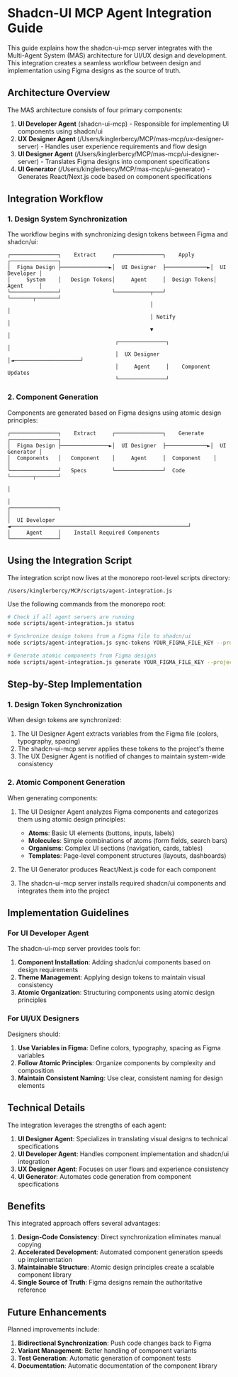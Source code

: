 # Shadcn-UI MCP Agent Integration Guide

This guide explains how the shadcn-ui-mcp server integrates with the Multi-Agent System (MAS) architecture for UI/UX design and development. This integration creates a seamless workflow between design and implementation using Figma designs as the source of truth.

## Architecture Overview

The MAS architecture consists of four primary components:

1. **UI Developer Agent** (shadcn-ui-mcp) - Responsible for implementing UI components using shadcn/ui
2. **UX Designer Agent** (/Users/kinglerbercy/MCP/mas-mcp/ux-designer-server) - Handles user experience requirements and flow design
3. **UI Designer Agent** (/Users/kinglerbercy/MCP/mas-mcp/ui-designer-server) - Translates Figma designs into component specifications
4. **UI Generator** (/Users/kinglerbercy/MCP/mas-mcp/ui-generator) - Generates React/Next.js code based on component specifications

## Integration Workflow

### 1. Design System Synchronization

The workflow begins with synchronizing design tokens between Figma and shadcn/ui:

```
┌───────────────┐    Extract     ┌───────────────┐    Apply     ┌───────────────┐
│  Figma Design ├───────────────►│  UI Designer  ├─────────────►│  UI Developer │
│     System    │   Design Tokens│     Agent     │  Design Tokens│     Agent     │
└───────────────┘                └───────────┬───┘               └───────┬───────┘
                                             │                           │
                                             │ Notify                    │
                                             ▼                           │
                                  ┌───────────────┐                      │
                                  │  UX Designer  │◄─────────────────────┘
                                  │     Agent     │    Component Updates
                                  └───────────────┘
```

### 2. Component Generation

Components are generated based on Figma designs using atomic design principles:

```
┌───────────────┐    Extract     ┌───────────────┐    Generate   ┌───────────────┐
│  Figma Design ├───────────────►│  UI Designer  ├─────────────►│  UI Generator │
│  Components   │   Component    │     Agent     │  Component    │               │
└───────────────┘   Specs        └───────────────┘  Code         └───────┬───────┘
                                                                         │
                                                                         │
┌───────────────┐                                                        │
│  UI Developer ◄────────────────────────────────────────────────────────┘
│     Agent     │    Install Required Components
└───────────────┘
```

## Using the Integration Script

The integration script now lives at the monorepo root-level scripts directory:

`/Users/kinglerbercy/MCP/scripts/agent-integration.js`

Use the following commands from the monorepo root:

```bash
# Check if all agent servers are running
node scripts/agent-integration.js status

# Synchronize design tokens from a Figma file to shadcn/ui
node scripts/agent-integration.js sync-tokens YOUR_FIGMA_FILE_KEY --project-root /path/to/project

# Generate atomic components from Figma designs
node scripts/agent-integration.js generate YOUR_FIGMA_FILE_KEY --project-root /path/to/project
```

## Step-by-Step Implementation

### 1. Design Token Synchronization

When design tokens are synchronized:

1. The UI Designer Agent extracts variables from the Figma file (colors, typography, spacing)
2. The shadcn-ui-mcp server applies these tokens to the project's theme
3. The UX Designer Agent is notified of changes to maintain system-wide consistency

### 2. Atomic Component Generation

When generating components:

1. The UI Designer Agent analyzes Figma components and categorizes them using atomic design principles:
   - **Atoms**: Basic UI elements (buttons, inputs, labels)
   - **Molecules**: Simple combinations of atoms (form fields, search bars)
   - **Organisms**: Complex UI sections (navigation, cards, tables)
   - **Templates**: Page-level component structures (layouts, dashboards)

2. The UI Generator produces React/Next.js code for each component

3. The shadcn-ui-mcp server installs required shadcn/ui components and integrates them into the project

## Implementation Guidelines

### For UI Developer Agent

The shadcn-ui-mcp server provides tools for:

1. **Component Installation**: Adding shadcn/ui components based on design requirements
2. **Theme Management**: Applying design tokens to maintain visual consistency
3. **Atomic Organization**: Structuring components using atomic design principles

### For UI/UX Designers

Designers should:

1. **Use Variables in Figma**: Define colors, typography, spacing as Figma variables
2. **Follow Atomic Principles**: Organize components by complexity and composition
3. **Maintain Consistent Naming**: Use clear, consistent naming for design elements

## Technical Details

The integration leverages the strengths of each agent:

1. **UI Designer Agent**: Specializes in translating visual designs to technical specifications
2. **UI Developer Agent**: Handles component implementation and shadcn/ui integration 
3. **UX Designer Agent**: Focuses on user flows and experience consistency
4. **UI Generator**: Automates code generation from component specifications

## Benefits

This integrated approach offers several advantages:

1. **Design-Code Consistency**: Direct synchronization eliminates manual copying
2. **Accelerated Development**: Automated component generation speeds up implementation
3. **Maintainable Structure**: Atomic design principles create a scalable component library
4. **Single Source of Truth**: Figma designs remain the authoritative reference

## Future Enhancements

Planned improvements include:

1. **Bidirectional Synchronization**: Push code changes back to Figma
2. **Variant Management**: Better handling of component variants
3. **Test Generation**: Automatic generation of component tests
4. **Documentation**: Automatic documentation of the component library 